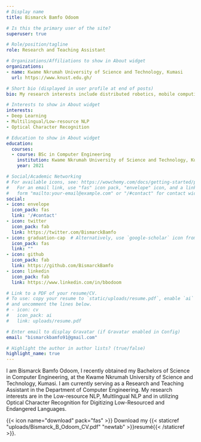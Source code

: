 ```yaml
---
# Display name
title: Bismarck Bamfo Odoom

# Is this the primary user of the site?
superuser: true

# Role/position/tagline
role: Research and Teaching Assistant

# Organizations/Affiliations to show in About widget
organizations:
- name: Kwame Nkrumah University of Science and Technology, Kumasi
  url: https://www.knust.edu.gh/

# Short bio (displayed in user profile at end of posts)
bio: My research interests include distributed robotics, mobile computing and programmable matter.

# Interests to show in About widget
interests:
- Deep Learning
- Multilingual/Low-resource NLP
- Optical Character Recognition 

# Education to show in About widget
education:
  courses:
  - course: BSc in Computer Engineering
    institution: Kwame Nkrumah University of Science and Technology, Kumasi
    year: 2021

# Social/Academic Networking
# For available icons, see: https://wowchemy.com/docs/getting-started/page-builder/#icons
#   For an email link, use "fas" icon pack, "envelope" icon, and a link in the
#   form "mailto:your-email@example.com" or "/#contact" for contact widget.
social:
- icon: envelope
  icon_pack: fas
  link: '/#contact'
- icon: twitter
  icon_pack: fab
  link: https://twitter.com/BismarckBamfo
- icon: graduation-cap  # Alternatively, use `google-scholar` icon from `ai` icon pack
  icon_pack: fas
  link: ""
- icon: github
  icon_pack: fab
  link: https://github.com/BismarckBamfo
- icon: linkedin
  icon_pack: fab
  link: https://www.linkedin.com/in/bbodoom

# Link to a PDF of your resume/CV.
# To use: copy your resume to `static/uploads/resume.pdf`, enable `ai` icons in `params.toml`, 
# and uncomment the lines below.
# - icon: cv
#   icon_pack: ai
#   link: uploads/resume.pdf

# Enter email to display Gravatar (if Gravatar enabled in Config)
email: "bismarckbamfo91@gmail.com"

# Highlight the author in author lists? (true/false)
highlight_name: true
---
```


I am Bismarck Bamfo Odoom, I recently obtained my Bachelors of Science in Computer Engineering, at the Kwame Nkrumah University of Science and Technology, Kumasi.  I am currently serving as a Research and Teaching Assistant in the Department of Computer Engineering. My research interests are in the Low-resource NLP, Multlingual NLP and in utilizing Optical Character Recognition for Digitizing Low-Resourced and Endangered Languages.

{{< icon name="download" pack="fas" >}} Download my {{< staticref "uploads/Bismarck_B_Odoom_CV.pdf" "newtab" >}}resumé{{< /staticref >}}.
